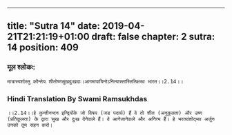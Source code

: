 
---
title: "Sutra 14"
date: 2019-04-21T21:21:19+01:00
draft: false
chapter: 2
sutra: 14
position: 409
---
### मूल श्लोकः:
```
मात्रास्पर्शास्तु कौन्तेय शीतोष्णसुखदुःखदाः।आगमापायिनोऽनित्यास्तांस्तितिक्षस्व भारत।।2.14।।

```

### Hindi Translation By Swami Ramsukhdas
```
।।2.14।।हे कुन्तीनन्दन इन्द्रियोंके जो विषय (जड पदार्थ) हैं वे तो शीत (अनुकूलता) और उष्ण (प्रतिकूलता) के द्वारा सुख और दुःख देनेवाले हैं। वे आनेजानेवाले और अनित्य हैं। हे भरतवंशोद्भव अर्जुन उनको तुम सहन करो।

```

